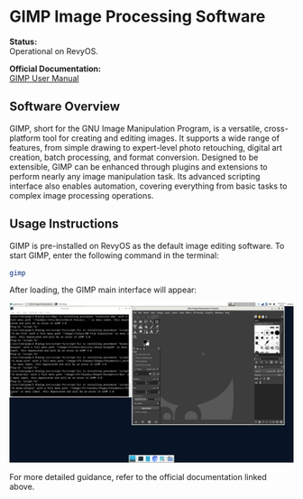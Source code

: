 # GIMP Image Processing Software

**Status:**  
Operational on RevyOS.

**Official Documentation:**  
[GIMP User Manual](https://docs.gimp.org/2.10/en/)

## Software Overview

GIMP, short for the GNU Image Manipulation Program, is a versatile, cross-platform tool for creating and editing images. It supports a wide range of features, from simple drawing to expert-level photo retouching, digital art creation, batch processing, and format conversion. Designed to be extensible, GIMP can be enhanced through plugins and extensions to perform nearly any image manipulation task. Its advanced scripting interface also enables automation, covering everything from basic tasks to complex image processing operations.

## Usage Instructions

GIMP is pre-installed on RevyOS as the default image editing software. To start GIMP, enter the following command in the terminal:

```bash
gimp
```

After loading, the GIMP main interface will appear:

![GIMP Start Screen](images/gimp%20start.png)

For more detailed guidance, refer to the official documentation linked above.